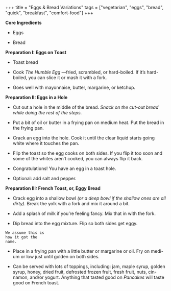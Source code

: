 +++
title = "Eggs & Bread Variations"
tags = ["vegetarian", "eggs", "bread", "quick", "breakfast", "comfort-food"]
+++

**Core Ingredients**
- Eggs

- Bread

**Preparation I: Eggs on Toast**
- Toast bread

- Cook _The Humble Egg_ —fried, scrambled, or hard-boiled. If it’s hard-boiled,
you can slice it or mash it with a fork.

- Goes well with mayonnaise, butter, margarine, or ketchup.

**Preparation II: Eggs in a Hole**
- Cut out a hole in the middle of the bread. _Snack on the cut-out bread while
doing the rest of the steps._

- Put a bit of oil or butter in a frying pan on medium heat. Put the bread in
the frying pan.

- Crack an egg into the hole. Cook it until the clear liquid starts going
white where it touches the pan.

- Flip the toast so the egg cooks on both sides. If you flip
it too soon and some of the whites aren’t cooked, you
can always flip it back.

- Congratulations! You have an egg in a toast hole.

- Optional: add salt and pepper.

**Preparation III: French Toast, or, Eggy Bread**
- Crack egg into a shallow bowl _(or a deep bowl if the shallow ones are all dirty)_.
Break the yolk with a fork and mix it around a bit.

- Add a splash of milk if you’re feeling fancy. Mix that in with the fork.

- Dip bread into the egg mixture. Flip so both sides get eggy.

```
We assume this is
how it got the
name.
```


- Place in a frying pan with a little butter or margarine or oil. Fry on medi-
um or low just until golden on both sides.

- Can be served with lots of toppings, including: jam, maple syrup, golden
syrup, honey, dried fruit, defrosted frozen fruit, fresh fruit, nuts, cin-
namon, and/or yogurt. Anything that tasted good on _Pancakes_ will taste
good on French toast.